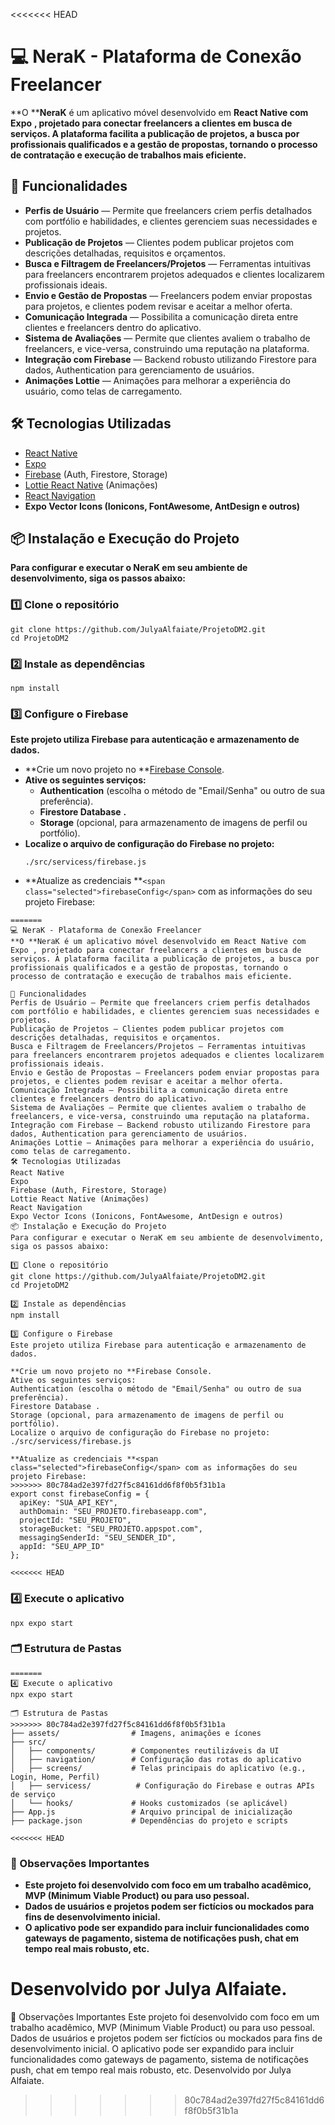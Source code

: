 <<<<<<< HEAD

# 💻 NeraK - Plataforma de Conexão Freelancer

**O ****NeraK** é um aplicativo móvel desenvolvido em  **React Native com Expo** **, projetado para conectar freelancers a clientes em busca de serviços. A plataforma facilita a publicação de projetos, a busca por profissionais qualificados e a gestão de propostas, tornando o processo de contratação e execução de trabalhos mais eficiente.**

## 🚀 Funcionalidades

* **Perfis de Usuário** — Permite que freelancers criem perfis detalhados com portfólio e habilidades, e clientes gerenciem suas necessidades e projetos.
* **Publicação de Projetos** — Clientes podem publicar projetos com descrições detalhadas, requisitos e orçamentos.
* **Busca e Filtragem de Freelancers/Projetos** — Ferramentas intuitivas para freelancers encontrarem projetos adequados e clientes localizarem profissionais ideais.
* **Envio e Gestão de Propostas** — Freelancers podem enviar propostas para projetos, e clientes podem revisar e aceitar a melhor oferta.
* **Comunicação Integrada** — Possibilita a comunicação direta entre clientes e freelancers dentro do aplicativo.
* **Sistema de Avaliações** — Permite que clientes avaliem o trabalho de freelancers, e vice-versa, construindo uma reputação na plataforma.
* **Integração com Firebase** — Backend robusto utilizando Firestore para dados, Authentication para gerenciamento de usuários.
* **Animações Lottie** — Animações para melhorar a experiência do usuário, como telas de carregamento.

## 🛠️ Tecnologias Utilizadas

* [React Native](https://reactnative.dev/ "null")
* [Expo](https://expo.dev/ "null")
* [Firebase](https://firebase.google.com/ "null") (Auth, Firestore, Storage)
* [Lottie React Native](https://github.com/lottie-react-native/lottie-react-native "null") (Animações)
* [React Navigation](https://reactnavigation.org/ "null")
* **Expo Vector Icons (Ionicons, FontAwesome, AntDesign e outros)**

## 📦 Instalação e Execução do Projeto

**Para configurar e executar o NeraK em seu ambiente de desenvolvimento, siga os passos abaixo:**

### 1️⃣ Clone o repositório

```
git clone https://github.com/JulyaAlfaiate/ProjetoDM2.git
cd ProjetoDM2

```

### 2️⃣ Instale as dependências

```
npm install

```

### 3️⃣ Configure o Firebase

**Este projeto utiliza Firebase para autenticação e armazenamento de dados.**

* **Crie um novo projeto no **[Firebase Console](https://console.firebase.google.com/ "null").
* **Ative os seguintes serviços:**
  * **Authentication** (escolha o método de "Email/Senha" ou outro de sua preferência).
  * **Firestore Database** **.**
  * **Storage** (opcional, para armazenamento de imagens de perfil ou portfólio).
* **Localize o arquivo de configuração do Firebase no projeto:**
  ```
  ./src/servicess/firebase.js

  ```
* **Atualize as credenciais **`<span class="selected">firebaseConfig</span>` com as informações do seu projeto Firebase:

```
=======
💻 NeraK - Plataforma de Conexão Freelancer
**O **NeraK é um aplicativo móvel desenvolvido em React Native com Expo , projetado para conectar freelancers a clientes em busca de serviços. A plataforma facilita a publicação de projetos, a busca por profissionais qualificados e a gestão de propostas, tornando o processo de contratação e execução de trabalhos mais eficiente.

🚀 Funcionalidades
Perfis de Usuário — Permite que freelancers criem perfis detalhados com portfólio e habilidades, e clientes gerenciem suas necessidades e projetos.
Publicação de Projetos — Clientes podem publicar projetos com descrições detalhadas, requisitos e orçamentos.
Busca e Filtragem de Freelancers/Projetos — Ferramentas intuitivas para freelancers encontrarem projetos adequados e clientes localizarem profissionais ideais.
Envio e Gestão de Propostas — Freelancers podem enviar propostas para projetos, e clientes podem revisar e aceitar a melhor oferta.
Comunicação Integrada — Possibilita a comunicação direta entre clientes e freelancers dentro do aplicativo.
Sistema de Avaliações — Permite que clientes avaliem o trabalho de freelancers, e vice-versa, construindo uma reputação na plataforma.
Integração com Firebase — Backend robusto utilizando Firestore para dados, Authentication para gerenciamento de usuários.
Animações Lottie — Animações para melhorar a experiência do usuário, como telas de carregamento.
🛠️ Tecnologias Utilizadas
React Native
Expo
Firebase (Auth, Firestore, Storage)
Lottie React Native (Animações)
React Navigation
Expo Vector Icons (Ionicons, FontAwesome, AntDesign e outros)
📦 Instalação e Execução do Projeto
Para configurar e executar o NeraK em seu ambiente de desenvolvimento, siga os passos abaixo:

1️⃣ Clone o repositório
git clone https://github.com/JulyaAlfaiate/ProjetoDM2.git
cd ProjetoDM2

2️⃣ Instale as dependências
npm install

3️⃣ Configure o Firebase
Este projeto utiliza Firebase para autenticação e armazenamento de dados.

**Crie um novo projeto no **Firebase Console.
Ative os seguintes serviços:
Authentication (escolha o método de "Email/Senha" ou outro de sua preferência).
Firestore Database .
Storage (opcional, para armazenamento de imagens de perfil ou portfólio).
Localize o arquivo de configuração do Firebase no projeto:
./src/servicess/firebase.js

**Atualize as credenciais **<span class="selected">firebaseConfig</span> com as informações do seu projeto Firebase:
>>>>>>> 80c784ad2e397fd27f5c84161dd6f8f0b5f31b1a
export const firebaseConfig = {
  apiKey: "SUA_API_KEY",
  authDomain: "SEU_PROJETO.firebaseapp.com",
  projectId: "SEU_PROJETO",
  storageBucket: "SEU_PROJETO.appspot.com",
  messagingSenderId: "SEU_SENDER_ID",
  appId: "SEU_APP_ID"
};

<<<<<<< HEAD
```

### 4️⃣ Execute o aplicativo

```
npx expo start

```

### 🗂️ Estrutura de Pastas

```
=======
4️⃣ Execute o aplicativo
npx expo start

🗂️ Estrutura de Pastas
>>>>>>> 80c784ad2e397fd27f5c84161dd6f8f0b5f31b1a
├── assets/                # Imagens, animações e ícones
├── src/
│   ├── components/        # Componentes reutilizáveis da UI
│   ├── navigation/        # Configuração das rotas do aplicativo
│   ├── screens/           # Telas principais do aplicativo (e.g., Login, Home, Perfil)
│   ├── servicess/          # Configuração do Firebase e outras APIs de serviço
│   └── hooks/             # Hooks customizados (se aplicável)
├── App.js                 # Arquivo principal de inicialização
├── package.json           # Dependências do projeto e scripts

<<<<<<< HEAD
```

### 🧠 Observações Importantes

* **Este projeto foi desenvolvido com foco em um trabalho acadêmico, MVP (Minimum Viable Product) ou para uso pessoal.**
* **Dados de usuários e projetos podem ser fictícios ou mockados para fins de desenvolvimento inicial.**
* **O aplicativo pode ser expandido para incluir funcionalidades como gateways de pagamento, sistema de notificações push, chat em tempo real mais robusto, etc.**

**Desenvolvido por Julya Alfaiate.**
=======
🧠 Observações Importantes
Este projeto foi desenvolvido com foco em um trabalho acadêmico, MVP (Minimum Viable Product) ou para uso pessoal.
Dados de usuários e projetos podem ser fictícios ou mockados para fins de desenvolvimento inicial.
O aplicativo pode ser expandido para incluir funcionalidades como gateways de pagamento, sistema de notificações push, chat em tempo real mais robusto, etc.
Desenvolvido por Julya Alfaiate.
>>>>>>> 80c784ad2e397fd27f5c84161dd6f8f0b5f31b1a
